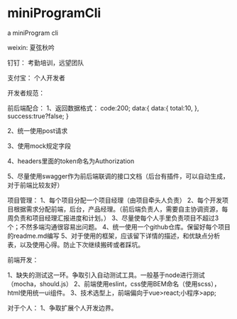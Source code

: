 # miniProgramCli
a miniProgram cli



weixin:
夏弦秋吟


钉钉：
考勤培训，远望团队



支付宝：
个人开发者



开发者规范：


前后端配合：
1、返回数据格式：
code:200;
data:{
  data:{
     total:10,
  },
  success:true?false;
}

2、统一使用post请求

3、使用mock规定字段

4、headers里面的token命名为Authorization

5、尽量使用swagger作为前后端联调的接口文档（后台有插件，可以自动生成，对于前端比较友好）


项目管理：
1、每个项目分配一个项目经理（由项目牵头人负责）
2、每个开发项目根据需求分配前端，后台，产品经理。（前后端负责人，需要自主协调资源，每周负责和项目经理汇报进度和计划。）
3、尽量使每个人手里负责项目不超过3个；不然多端沟通很容易出问题。
4、统一使用一个github仓库。保留好每个项目的readme.md编写
5、对于使用的框架，应该留下详情的描述，和优缺点分析表，以及使用心得。防止下次继续搬砖或者踩坑。


前端开发：

1、缺失的测试这一环。争取引入自动测试工具。一般基于node进行测试（mocha，should.js）
2、前端使用eslint，css使用BEM命名（使用scss），html使用统一ui组件。
3、技术选型上，前端偏向于vue>react;小程序>app;


对于个人：
1、争取扩展个人开发边界。
